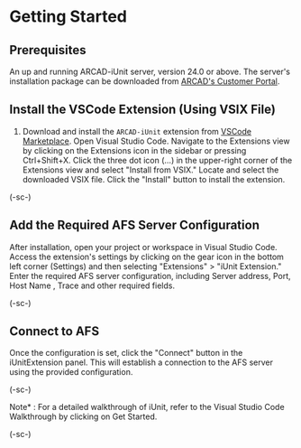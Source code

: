 # Getting Started

## Prerequisites
An up and running ARCAD-iUnit server, version 24.0 or above. The server's installation package can be downloaded from [ARCAD's Customer Portal](https://portal.arcadsoftware.com/).

## Install  the VSCode Extension (Using VSIX File)
1. Download and install the `ARCAD-iUnit` extension from [VSCode Marketplace](https://marketplace.visualstudio.com/items?itemName=arcadsoftware.arcad-iunit).
Open Visual Studio Code.
Navigate to the Extensions view by clicking on the Extensions icon in the sidebar or pressing Ctrl+Shift+X.
Click the three dot icon (...) in the upper-right corner of the Extensions view and select "Install from VSIX."
Locate and select the downloaded VSIX file.
Click the "Install" button to install the extension.

(-sc-)

## Add the Required AFS Server Configuration

After installation, open your project or workspace in Visual Studio Code.
Access the extension's settings by clicking on the gear icon in the bottom left corner (Settings) and then selecting "Extensions" > "iUnit Extension."
Enter the required AFS server configuration, including Server address, Port, Host Name , Trace and other required fields.

(-sc-)

## Connect to AFS

Once the configuration is set, click the "Connect" button in the iUnitExtension panel.
This will establish a connection to the AFS server using the provided configuration.

(-sc-)

Note* : For a detailed walkthrough of iUnit, refer to the Visual Studio Code Walkthrough by clicking on Get Started.

(-sc-)